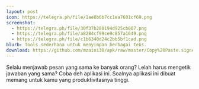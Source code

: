 ```yaml
---
layout: post
icon: https://telegra.ph/file/1ae8b6b7cc1ea7601cf69.png
screenshot:
  - https://telegra.ph/file/30f37b280194d925cb007.png
  - https://telegra.ph/file/a8284cf99ce9c857a1649.png
  - https://telegra.ph/file/c1b6340d24c2bb5bf1cad.png
blurb: Tools sederhana untuk menyimpan berbagai teks.
download: https://github.com/mzaini30/apk/raw/master/Copy%20Paste.signed.apk
---
```


Selalu menjawab pesan yang sama ke banyak orang? Lelah harus mengetik jawaban yang sama? Coba deh aplikasi ini. Soalnya aplikasi ini dibuat memang untuk kamu yang produktivitasnya tinggi.
